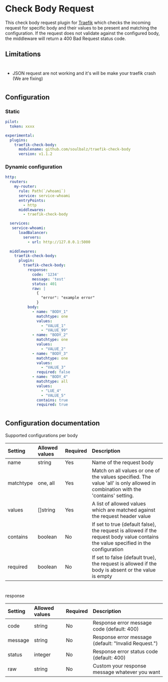 # Check Body Request

This check body request plugin for [Traefik](https://github.com/traefik/traefik) which checks the incoming request for specific body and their values to be present and matching the configuration. If the request does not validate against the configured body, the middleware will return a 400 Bad Request status code.

## Limitations
#

 - JSON request are not working and it's will be make your traefik crash (We are fixing)

#
## Configuration

### Static

```yaml
pilot:
  token: xxxx

experimental:
  plugins:
    traefik-check-body:
      modulename: github.com/soulbalz/traefik-check-body
      version: v1.1.2
```

### Dynamic configuration

```yaml
http:
  routers:
    my-router:
      rule: Path(`/whoami`)
      service: service-whoami
      entryPoints:
        - http
      middlewares:
        - traefik-check-body

  services:
   service-whoami:
      loadBalancer:
        servers:
          - url: http://127.0.0.1:5000
  
  middlewares:
    traefik-check-body:
      plugin:
        traefik-check-body:
          response:
            code: '1234'
            message: 'test'
            status: 401
            raw: |
              {
                "error": "example error"
              }
          body:
            - name: "BODY_1"
              matchtype: one
              values: 
                - "VALUE_1"
                - "VALUE_99"
            - name: "BODY_2"
              matchtype: one
              values: 
                - "VALUE_2"
            - name: "BODY_3"
              matchtype: one
              values: 
                - "VALUE_3"
              required: false
            - name: "BODY_4"
              matchtype: all
              values: 
                - "LUE_4"
                - "VALUE_5"
              contains: true
              required: true
```

#
## Configuration documentation

Supported configurations per body

| Setting   | Allowed values    | Required    | Description |
| :--       | :--               | :--         | :--         |
| name      | string            | Yes        | Name of the request body |
| matchtype | one, all          | Yes        | Match on all values or one of the values specified. The value 'all' is only allowed in combination with the 'contains' setting.|
| values    | []string          | Yes        | A list of allowed values which are matched against the request header value|
| contains  | boolean           | No        | If set to true (default false), the request is allowed if the request body value contains the value specified in the configuration |
| required  | boolean           | No        | If set to false (default true), the request is allowed if the body is absent or the value is empty|

#

response

| Setting   | Allowed values    | Required  | Description |
| :--       | :--               | :--       | :--         |
| code      | string            | No        | Response error message code (default: 400) |
| message | string              | No        | Response error message (default: "Invalid Request.") |
| status    | integer           | No        | Response error status code (default: 400) |
| raw  | string                 | No        | Custom your response message whatever you want |

#
